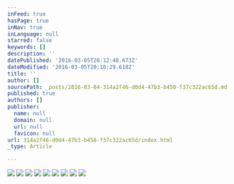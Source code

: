 ```yaml
---
inFeed: true
hasPage: true
inNav: true
inLanguage: null
starred: false
keywords: []
description: ''
datePublished: '2016-03-05T20:12:48.673Z'
dateModified: '2016-03-05T20:10:29.618Z'
title: ''
author: []
sourcePath: _posts/2016-03-04-314a2f46-d0d4-47b3-b450-f37c322ac65d.md
published: true
authors: []
publisher:
  name: null
  domain: null
  url: null
  favicon: null
url: 314a2f46-d0d4-47b3-b450-f37c322ac65d/index.html
_type: Article

---
```

![](https://the-grid-user-content.s3-us-west-2.amazonaws.com/15056630-ffa3-42ed-8a84-52813b2aa59a.png)
![](https://the-grid-user-content.s3-us-west-2.amazonaws.com/4d579691-c564-4368-840a-bbada20a6c4c.jpg)
![](https://the-grid-user-content.s3-us-west-2.amazonaws.com/f8328976-a5c6-4e71-a629-f2bb46473994.jpg)
![](https://the-grid-user-content.s3-us-west-2.amazonaws.com/24dd2525-05f3-42ca-8608-17acfaf63cb1.png)
![](https://the-grid-user-content.s3-us-west-2.amazonaws.com/09b5d79c-37d7-435e-836f-6838149d09d9.png)
![](https://the-grid-user-content.s3-us-west-2.amazonaws.com/cde18d77-7dc2-4780-a84f-e925f1375dee.png)
![](https://the-grid-user-content.s3-us-west-2.amazonaws.com/50155289-0cb7-486c-8297-5edd8c56fe06.png)
![](https://the-grid-user-content.s3-us-west-2.amazonaws.com/688d868d-4a3b-4efc-b816-5ccdaeffcfa0.png)
![](https://the-grid-user-content.s3-us-west-2.amazonaws.com/17edcb30-52df-4e64-8c89-fc92aabeb0c3.png)